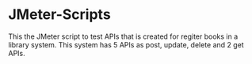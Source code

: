 # JMeter-Scripts
This the JMeter script to test APIs that is created for regiter books in a library system. This system has 5 APIs as post, update, delete and 2 get APIs.